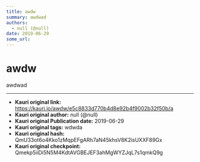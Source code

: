 ```yaml
---
title: awdw
summary: awdwad
authors:
  - null (@null)
date: 2019-06-29
some_url: 
---
```


# awdw


awdwad


---

- **Kauri original link:** https://kauri.io/awdw/e5c8833d770b4d8e92b4f9002b32f50b/a
- **Kauri original author:** null (@null)
- **Kauri original Publication date:** 2019-06-29
- **Kauri original tags:** wdwda
- **Kauri original hash:** QmU33ot6o4Kko1zMqpEFgARh7aN45khsV8K2isUXXF89Gx
- **Kauri original checkpoint:** Qmekp5iiDi5N5M4KdtAVGBEJEF3ahMgWYZJqL7s1qmkQ9g



